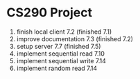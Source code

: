 # CS290 Project
1. finish local client 7.2 (finished 7.1)
2. improve documentation 7.3 (finished 7.2)
3. setup server 7.7 (finished 7.5)
4. implement sequential read 7.10
5. implement sequential write 7.14
6. implement random read 7.14